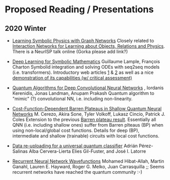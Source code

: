 # Proposed Reading / Presentations
## 2020 Winter
  * [Learning Symbolic Physics with Graph Networks](https://arxiv.org/abs/1909.05862)
Closely related to [Interaction Networks for Learning about Objects, Relations and Physics](https://arxiv.org/abs/1612.00222). There is a NeurISP talk online (Gorka please add link?)

  * [Deep Learning for Symbolic Mathematics](https://arxiv.org/abs/1912.01412v1) Guillaume Lample, François Charton
Symbolid integration and solving ODEs with seq2seq models (i.e. transformers). Introductory web articles [1](https://towardsdatascience.com/transformers-141e32e69591) & [2](https://towardsdatascience.com/day-1-2-attention-seq2seq-models-65df3f49e263) as well as a nice [demonstration of its capabilities (w/ critical assessment)](https://thegradient.pub/gpt2-and-the-nature-of-intelligence/)


  * [Quantum Algorithms for Deep Convolutional Neural Networks](https://scirate.com/arxiv/1911.01117) , Iordanis Kerenidis, Jonas Landman, Anupam Prakash
Quantum algorithm to "mimic" (?) convolutional NN, i.e. including non-linearity.

  * [Cost-Function-Dependent Barren Plateaus in Shallow Quantum Neural Networks](https://scirate.com/arxiv/2001.00550)     M. Cerezo, Akira Sone, Tyler Volkoff, Lukasz Cincio, Patrick J. Coles
Extension to the previous [Barren plateau result](https://arxiv.org/abs/1803.11173). Essentially all QNN (i.e. including shallow ones) suffer from Barren plteaus (BP) when using non-local/global cost functions. Details for deep (BP), intermediate and shallow (trainable) circuits with local cost functions.

 * [Data re-uploading for a universal quantum classifier](https://quantum-journal.org/papers/q-2020-02-06-226/)
 Adrián Pérez-Salinas Alba Cervera-Lierta Elies Gil-Fuster, and José I. Latorre

 * [Recurrent Neural Network Wavefunctions](https://arxiv.org/pdf/2002.02973.pdf)     Mohamed Hibat-Allah, Martin Ganahl, Lauren E. Hayward, Roger G. Melko, Juan Carrasquilla ;; Seems recurrent networks have reached the quantum community :-)
